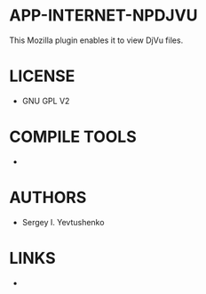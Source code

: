 APP-INTERNET-NPDJVU
===================

This Mozilla plugin enables it to view DjVu files.

LICENSE
===============
* GNU GPL V2

COMPILE TOOLS
===============
* 

AUTHORS
===============
* Sergey I. Yevtushenko

LINKS
===============
* 
